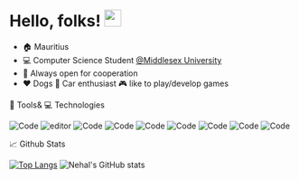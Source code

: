 # Hello, folks! <img src="https://raw.githubusercontent.com/MartinHeinz/MartinHeinz/master/wave.gif" width="30px"> 

- :house: Mauritius
- :computer: Computer Science Student [@Middlesex University](https://www.mdx.ac.uk/)
- 🤝 Always open for cooperation
- :heart: Dogs :car: Car enthusiast :video_game: like to play/develop games

:wrench: Tools& :computer: Technologies

<img alt="Code" src="https://img.shields.io/badge/OS-Aandroid-blue"> <img alt="editor" src="https://img.shields.io/badge/Editor-Intellij-blue"> <img alt="Code" src="https://img.shields.io/badge/Code-Javascript-blue"> <img alt="Code" src="https://img.shields.io/badge/Code-Java-blue"> <img alt="Code" src="https://img.shields.io/badge/Code-Flutter/Dart-blue"> <img alt="Code" src="https://img.shields.io/badge/Code-CSharp-blue"> <img alt="Code" src="https://img.shields.io/badge/Editor-Android Studio-blue"> <img alt="Code" src="https://img.shields.io/badge/Tool-Unity 3D-blue"> <img alt="Code" src="https://img.shields.io/badge/Editor-VS Code-blue">

:chart_with_upwards_trend: Github Stats

[![Top Langs](https://github-readme-stats.vercel.app/api/top-langs/?username=Nehal-bhautoo&theme=tokyonight&langs_count=5)](https://github.com/Nehal-bhautoo/github-readme-stats)  ![Nehal's GitHub stats](https://github-readme-stats.vercel.app/api?username=Nehal-Bhautoo&theme=tokyonight&show_icons=true)



